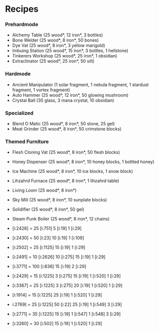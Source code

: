 # Recipes

### Prehardmode

- Alchemy Table (25 wood*, 12 iron*, 3 bottles)
- Bone Welder (25 wood*, 8 iron*, 50 bones)
- Dye Vat (25 wood*, 8 iron*, 3 yellow marigold)
- Imbuing Station (25 wood*, 15 iron*, 3 bottles, 1 hellstone)
- Tinkerers Workshop (25 wood*, 25 iron*, 1 obsidian)
- Extractinator (25 wood*, 25 iron*, 50 silt)

### Hardmode

- Ancient Manipulator (1 solar fragment, 1 nebula fragment, 1 stardust fragment, 1 vortex fragment)
- Auto Hammer (25 wood*, 12 iron*, 50 glowing mushroom)
- Crystal Ball (30 glass, 3 mana crystal, 10 obsidian)

### Specialized

- Blend O Matic (25 wood*, 8 iron*, 50 stone, 25 gel)
- Meat Grinder (25 wood*, 8 iron*, 50 crimstone blocks)

### Themed Furniture

- Flesh Cloning Vat (25 wood*, 8 iron*, 50 flesh blocks)
- Honey Dispenser (25 wood*, 8 iron*, 10 honey blocks, 1 bottled honey)
- Ice Machine (25 wood*, 8 iron*, 10 ice blocks, 1 snow block)
- Lihzahrd Furnace (25 wood*, 8 iron*, 1 lihzahrd table)
- Living Loom (25 wood*, 8 iron*)
- Sky Mill (25 wood*, 8 iron*, 10 sunplate blocks)
- Solidifier (25 wood*, 8 iron*, 50 gel)
- Steam Punk Boiler (25 wood*, 8 iron*, 12 chains)

- [i:2428] = 25 [i:751] 5 [i:19] 1 [i:29]
- [i:2430] = 50 [i:23] 10 [i:19] 1 [i:109]
- [i:2502] = 25 [i:1125] 15 [i:19] 1 [i:29]
- [i:2491] = 10 [i:2626] 10 [i:275] 15 [i:19] 1 [i:29]
- [i:3771] = 100 [i:836] 15 [i:19] 2 [i:29]
- [i:2429] = 15 [i:1225] 3 [i:275] 15 [i:19] 1 [i:520] 1 [i:29]
- [i:3367] = 25 [i:1225] 3 [i:275] 20 [i:19] 1 [i:520] 1 [i:29]
- [i:1914] = 15 [i:1225] 25 [i:19] 1 [i:520] 1 [i:29]
- i:2769] = 25 [i:1225] 50 [i:22] 25 [i:19] 1 [i:549] 3 [i:29]
- [i:2771] = 35 [i:1225] 15 [i:19] 1 [i:547] 1 [i:548] 3 [i:29]
- [i:3260] = 30 [i:502] 15 [i:19] 1 [i:520] 1 [i:29]
